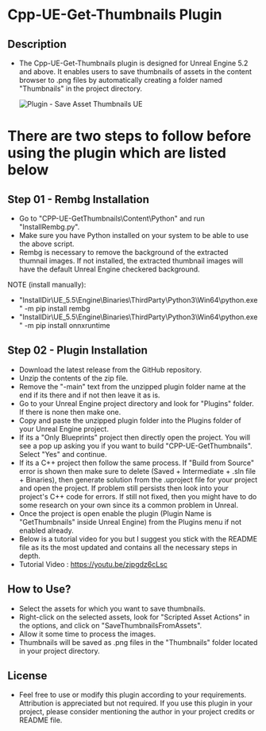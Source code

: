 # Cpp-UE-Get-Thumbnails Plugin

## Description
- The Cpp-UE-Get-Thumbnails plugin is designed for Unreal Engine 5.2 and above. It enables users to save thumbnails of assets in the content browser to .png files by automatically creating a folder named "Thumbnails" in the project directory.
  
  ![Plugin - Save Asset Thumbnails UE](https://github.com/user-attachments/assets/b60133b9-690b-4d40-8299-95b7aa048763)

# There are two steps to follow before using the plugin which are listed below

## Step 01 - Rembg Installation
- Go to "CPP-UE-GetThumbnails\Content\Python" and run "InstallRembg.py".
- Make sure you have Python installed on your system to be able to use the above script.
- Rembg is necessary to remove the background of the extracted thumnail images. If not installed, the extracted thumbnail images will have the default Unreal Engine checkered background.

NOTE (install manually):
- "InstallDir\UE_5.5\Engine\Binaries\ThirdParty\Python3\Win64\python.exe" -m pip install rembg
- "InstallDir\UE_5.5\Engine\Binaries\ThirdParty\Python3\Win64\python.exe" -m pip install onnxruntime


## Step 02 - Plugin Installation
- Download the latest release from the GitHub repository.
- Unzip the contents of the zip file.
- Remove the "-main" text from the unzipped plugin folder name at the end if its there and if not then leave it as is.
- Go to your Unreal Engine project directory and look for "Plugins" folder. If there is none then make one.
- Copy and paste the unzipped plugin folder into the Plugins folder of your Unreal Engine project.
- If its a "Only Blueprints" project then directly open the project. You will see a pop up asking you if you want to build "CPP-UE-GetThumbnails". Select "Yes" and continue.
- If its a C++ project then follow the same process. If "Build from Source" error is shown then make sure to delete (Saved + Intermediate + .sln file + Binaries), then generate solution from the .uproject file for your project and open the project. If problem still persists then look into your project's C++ code for errors. If still not fixed, then you might have to do some research on your own since its a common problem in Unreal.
- Once the project is open enable the plugin (Plugin Name is "GetThumbnails" inside Unreal Engine) from the Plugins menu if not enabled already.
- Below is a tutorial video for you but I suggest you stick with the README file as its the most updated and contains all the necessary steps in depth.
- Tutorial Video : https://youtu.be/zjpgdz6cLsc

## How to Use?
- Select the assets for which you want to save thumbnails.
- Right-click on the selected assets, look for "Scripted Asset Actions" in the options, and click on "SaveThumbnailsFromAssets".
- Allow it some time to process the images.
- Thumbnails will be saved as .png files in the "Thumbnails" folder located in your project directory.
  
## License
- Feel free to use or modify this plugin according to your requirements. Attribution is appreciated but not required. If you use this plugin in your project, please consider mentioning the author in your project credits or README file.
